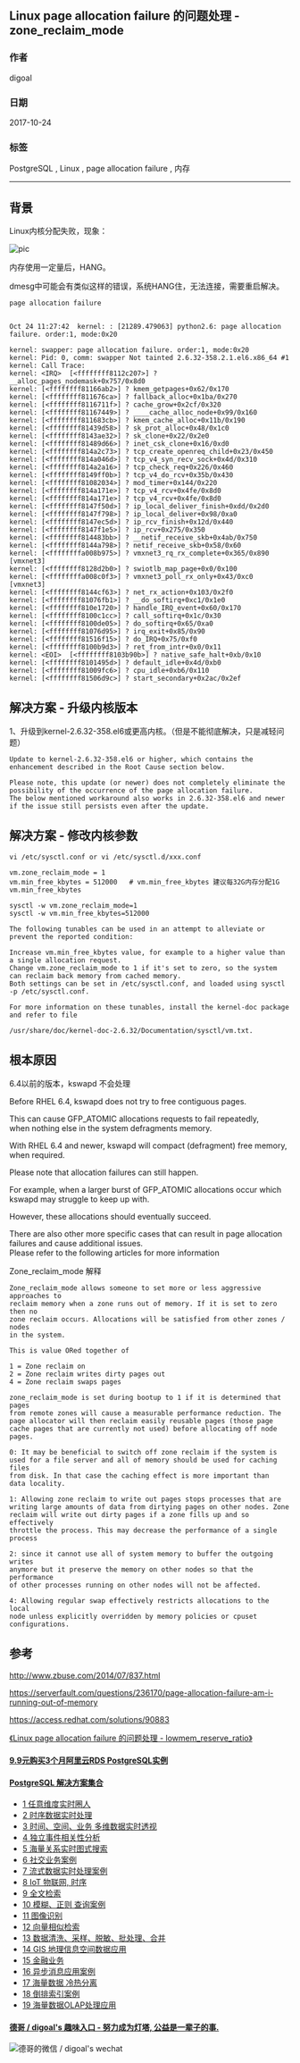## Linux page allocation failure 的问题处理 - zone_reclaim_mode  
                                 
### 作者                
digoal                
                
### 日期                 
2017-10-24                
                  
### 标签                
PostgreSQL , Linux , page allocation failure , 内存    
                            
----                            
                             
## 背景     
Linux内核分配失败，现象：   
  
![pic](20171024_03_001.jpg)  
  
内存使用一定量后，HANG。  
     
     
dmesg中可能会有类似这样的错误，系统HANG住，无法连接，需要重启解决。  
  
```  
page allocation failure  
  
  
Oct 24 11:27:42  kernel: : [21289.479063] python2.6: page allocation failure. order:1, mode:0x20  
  
kernel: swapper: page allocation failure. order:1, mode:0x20  
kernel: Pid: 0, comm: swapper Not tainted 2.6.32-358.2.1.el6.x86_64 #1  
kernel: Call Trace:  
kernel: <IRQ>  [<ffffffff8112c207>] ? __alloc_pages_nodemask+0x757/0x8d0  
kernel: [<ffffffff81166ab2>] ? kmem_getpages+0x62/0x170  
kernel: [<ffffffff811676ca>] ? fallback_alloc+0x1ba/0x270  
kernel: [<ffffffff8116711f>] ? cache_grow+0x2cf/0x320  
kernel: [<ffffffff81167449>] ? ____cache_alloc_node+0x99/0x160  
kernel: [<ffffffff811683cb>] ? kmem_cache_alloc+0x11b/0x190  
kernel: [<ffffffff81439d58>] ? sk_prot_alloc+0x48/0x1c0  
kernel: [<ffffffff8143ae32>] ? sk_clone+0x22/0x2e0  
kernel: [<ffffffff81489d66>] ? inet_csk_clone+0x16/0xd0  
kernel: [<ffffffff814a2c73>] ? tcp_create_openreq_child+0x23/0x450  
kernel: [<ffffffff814a046d>] ? tcp_v4_syn_recv_sock+0x4d/0x310  
kernel: [<ffffffff814a2a16>] ? tcp_check_req+0x226/0x460  
kernel: [<ffffffff8149ff0b>] ? tcp_v4_do_rcv+0x35b/0x430  
kernel: [<ffffffff81082034>] ? mod_timer+0x144/0x220  
kernel: [<ffffffff814a171e>] ? tcp_v4_rcv+0x4fe/0x8d0  
kernel: [<ffffffff814a171e>] ? tcp_v4_rcv+0x4fe/0x8d0  
kernel: [<ffffffff8147f50d>] ? ip_local_deliver_finish+0xdd/0x2d0  
kernel: [<ffffffff8147f798>] ? ip_local_deliver+0x98/0xa0  
kernel: [<ffffffff8147ec5d>] ? ip_rcv_finish+0x12d/0x440  
kernel: [<ffffffff8147f1e5>] ? ip_rcv+0x275/0x350  
kernel: [<ffffffff814483bb>] ? __netif_receive_skb+0x4ab/0x750  
kernel: [<ffffffff8144a798>] ? netif_receive_skb+0x58/0x60  
kernel: [<ffffffffa008b975>] ? vmxnet3_rq_rx_complete+0x365/0x890 [vmxnet3]  
kernel: [<ffffffff8128d2b0>] ? swiotlb_map_page+0x0/0x100  
kernel: [<ffffffffa008c0f3>] ? vmxnet3_poll_rx_only+0x43/0xc0 [vmxnet3]  
kernel: [<ffffffff8144cf63>] ? net_rx_action+0x103/0x2f0  
kernel: [<ffffffff81076fb1>] ? __do_softirq+0xc1/0x1e0  
kernel: [<ffffffff810e1720>] ? handle_IRQ_event+0x60/0x170  
kernel: [<ffffffff8100c1cc>] ? call_softirq+0x1c/0x30  
kernel: [<ffffffff8100de05>] ? do_softirq+0x65/0xa0  
kernel: [<ffffffff81076d95>] ? irq_exit+0x85/0x90  
kernel: [<ffffffff81516f15>] ? do_IRQ+0x75/0xf0  
kernel: [<ffffffff8100b9d3>] ? ret_from_intr+0x0/0x11  
kernel: <EOI>  [<ffffffff8103b90b>] ? native_safe_halt+0xb/0x10  
kernel: [<ffffffff8101495d>] ? default_idle+0x4d/0xb0  
kernel: [<ffffffff81009fc6>] ? cpu_idle+0xb6/0x110  
kernel: [<ffffffff81506d9c>] ? start_secondary+0x2ac/0x2ef  
```  
  
## 解决方案 - 升级内核版本  
1、升级到kernel-2.6.32-358.el6或更高内核。（但是不能彻底解决，只是减轻问题）  
  
```  
Update to kernel-2.6.32-358.el6 or higher, which contains the enhancement described in the Root Cause section below.  
  
Please note, this update (or newer) does not completely eliminate the possibility of the occurrence of the page allocation failure.  
The below mentioned workaround also works in 2.6.32-358.el6 and newer if the issue still persists even after the update.  
```  
  
## 解决方案 - 修改内核参数  
  
```  
vi /etc/sysctl.conf or vi /etc/sysctl.d/xxx.conf  
  
vm.zone_reclaim_mode = 1  
vm.min_free_kbytes = 512000   # vm.min_free_kbytes 建议每32G内存分配1G vm.min_free_kbytes 
  
sysctl -w vm.zone_reclaim_mode=1  
sysctl -w vm.min_free_kbytes=512000  
```  
  
```  
The following tunables can be used in an attempt to alleviate or prevent the reported condition:  
  
Increase vm.min_free_kbytes value, for example to a higher value than a single allocation request.  
Change vm.zone_reclaim_mode to 1 if it's set to zero, so the system can reclaim back memory from cached memory.  
Both settings can be set in /etc/sysctl.conf, and loaded using sysctl -p /etc/sysctl.conf.  
  
For more information on these tunables, install the kernel-doc package and refer to file   
  
/usr/share/doc/kernel-doc-2.6.32/Documentation/sysctl/vm.txt.  
```  
  
## 根本原因  
6.4以前的版本，kswapd 不会处理  
  
Before RHEL 6.4, kswapd does not try to free contiguous pages.   
  
This can cause GFP_ATOMIC allocations requests to fail repeatedly,   
when nothing else in the system defragments memory.   
  
With RHEL 6.4 and newer, kswapd will compact (defragment) free memory, when required.  
  
Please note that allocation failures can still happen.   
  
For example, when a larger burst of GFP_ATOMIC allocations occur which kswapd may struggle to keep up with.   
  
However, these allocations should eventually succeed.  
  
There are also other more specific cases that can result in page allocation failures and cause additional issues.   
Please refer to the following articles for more information  
  
Zone_reclaim_mode 解释  
  
```  
Zone_reclaim_mode allows someone to set more or less aggressive approaches to  
reclaim memory when a zone runs out of memory. If it is set to zero then no  
zone reclaim occurs. Allocations will be satisfied from other zones / nodes  
in the system.  
  
This is value ORed together of  
  
1 = Zone reclaim on  
2 = Zone reclaim writes dirty pages out  
4 = Zone reclaim swaps pages  
  
zone_reclaim_mode is set during bootup to 1 if it is determined that pages  
from remote zones will cause a measurable performance reduction. The  
page allocator will then reclaim easily reusable pages (those page  
cache pages that are currently not used) before allocating off node pages.  
  
0: It may be beneficial to switch off zone reclaim if the system is  
used for a file server and all of memory should be used for caching files  
from disk. In that case the caching effect is more important than  
data locality.  
  
1: Allowing zone reclaim to write out pages stops processes that are  
writing large amounts of data from dirtying pages on other nodes. Zone  
reclaim will write out dirty pages if a zone fills up and so effectively  
throttle the process. This may decrease the performance of a single process  
  
2: since it cannot use all of system memory to buffer the outgoing writes  
anymore but it preserve the memory on other nodes so that the performance  
of other processes running on other nodes will not be affected.  
  
4: Allowing regular swap effectively restricts allocations to the local  
node unless explicitly overridden by memory policies or cpuset  
configurations.  
```  
  
## 参考  
  
http://www.zbuse.com/2014/07/837.html  
  
https://serverfault.com/questions/236170/page-allocation-failure-am-i-running-out-of-memory  
  
https://access.redhat.com/solutions/90883  
  
[《Linux page allocation failure 的问题处理 - lowmem_reserve_ratio》](../201612/20161221_01.md)    
  
  
  
  
  
  
  
  
  
  
  
  
  
  
  
  
  
  
  
  
  
  
  
  
  
  
  
  
  
  
  
  
  
  
  
  
  
  
  
  
  
  
  
  
  
#### [9.9元购买3个月阿里云RDS PostgreSQL实例](https://www.aliyun.com/database/postgresqlactivity "57258f76c37864c6e6d23383d05714ea")
  
  
#### [PostgreSQL 解决方案集合](https://yq.aliyun.com/topic/118 "40cff096e9ed7122c512b35d8561d9c8")
- [1 任意维度实时圈人](https://yq.aliyun.com/topic/118 "40cff096e9ed7122c512b35d8561d9c8")
- [2 时序数据实时处理](https://yq.aliyun.com/topic/118 "40cff096e9ed7122c512b35d8561d9c8")
- [3 时间、空间、业务 多维数据实时透视](https://yq.aliyun.com/topic/118 "40cff096e9ed7122c512b35d8561d9c8")
- [4 独立事件相关性分析](https://yq.aliyun.com/topic/118 "40cff096e9ed7122c512b35d8561d9c8")
- [5 海量关系实时图式搜索](https://yq.aliyun.com/topic/118 "40cff096e9ed7122c512b35d8561d9c8")
- [6 社交业务案例](https://yq.aliyun.com/topic/118 "40cff096e9ed7122c512b35d8561d9c8")
- [7 流式数据实时处理案例](https://yq.aliyun.com/topic/118 "40cff096e9ed7122c512b35d8561d9c8")
- [8 IoT 物联网, 时序](https://yq.aliyun.com/topic/118 "40cff096e9ed7122c512b35d8561d9c8")
- [9 全文检索](https://yq.aliyun.com/topic/118 "40cff096e9ed7122c512b35d8561d9c8")
- [10 模糊、正则 查询案例](https://yq.aliyun.com/topic/118 "40cff096e9ed7122c512b35d8561d9c8")
- [11 图像识别](https://yq.aliyun.com/topic/118 "40cff096e9ed7122c512b35d8561d9c8")
- [12 向量相似检索](https://yq.aliyun.com/topic/118 "40cff096e9ed7122c512b35d8561d9c8")
- [13 数据清洗、采样、脱敏、批处理、合并](https://yq.aliyun.com/topic/118 "40cff096e9ed7122c512b35d8561d9c8")
- [14 GIS 地理信息空间数据应用](https://yq.aliyun.com/topic/118 "40cff096e9ed7122c512b35d8561d9c8")
- [15 金融业务](https://yq.aliyun.com/topic/118 "40cff096e9ed7122c512b35d8561d9c8")
- [16 异步消息应用案例](https://yq.aliyun.com/topic/118 "40cff096e9ed7122c512b35d8561d9c8")
- [17 海量数据 冷热分离](https://yq.aliyun.com/topic/118 "40cff096e9ed7122c512b35d8561d9c8")
- [18 倒排索引案例](https://yq.aliyun.com/topic/118 "40cff096e9ed7122c512b35d8561d9c8")
- [19 海量数据OLAP处理应用](https://yq.aliyun.com/topic/118 "40cff096e9ed7122c512b35d8561d9c8")
  
  
#### [德哥 / digoal's 趣味入口 - 努力成为灯塔, 公益是一辈子的事.](https://github.com/digoal/blog/blob/master/README.md "22709685feb7cab07d30f30387f0a9ae")
  
  
![德哥的微信 / digoal's wechat](../pic/digoal_weixin.jpg "f7ad92eeba24523fd47a6e1a0e691b59")
  
